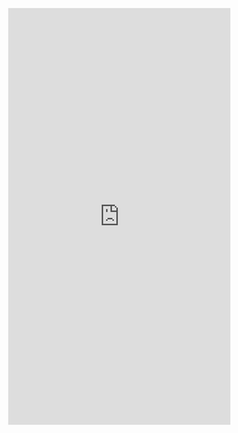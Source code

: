 <iframe  
height=850
width=90%
src="https://ks.wjx.top/vm/exwMzey.aspx"  
frameborder=0  
allowfullscreen>
</iframe>
